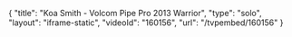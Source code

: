 {
    "title": "Koa Smith - Volcom Pipe Pro 2013 Warrior",
    "type": "solo",
    "layout": "iframe-static",
    "videoId": "160156",
    "url": "\/tvpembed\/160156"
}